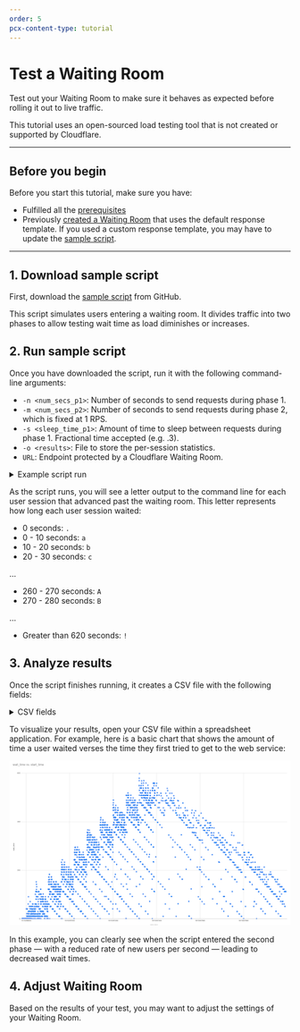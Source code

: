 ```yaml
---
order: 5
pcx-content-type: tutorial
---
```


# Test a Waiting Room

Test out your Waiting Room to make sure it behaves as expected before rolling it out to live traffic.

<Aside>
This tutorial uses an open-sourced load testing tool that is not created or supported by Cloudflare.
</Aside>

---

## Before you begin

Before you start this tutorial, make sure you have:
- Fulfilled all the [prerequisites](../../about#prerequisites)
- Previously [created a Waiting Room](../create-waiting-room) that uses the default response template. If you used a custom response template, you may have to update the [sample script](#1-download-sample-script).

---

## 1. Download sample script

First, download the [sample script](https://github.com/kcantrel/test-cf-waitingroom/blob/master/simulate_requests) from GitHub.

This script simulates users entering a waiting room. It divides traffic into two phases to allow testing wait time as load diminishes or increases.

## 2. Run sample script

Once you have downloaded the script, run it with the following command-line arguments:
-  `-n <num_secs_p1>`: Number of seconds to send requests during phase 1.
- `-m <num_secs_p2>`: Number of seconds to send requests during phase 2, which is fixed at 1 RPS.
- `-s <sleep_time_p1>`: Amount of time to sleep between requests during phase 1. Fractional time accepted (e.g. .3).
- `-o <results>`: File to store the per-session statistics.
- `URL`: Endpoint protected by a Cloudflare Waiting Room.

<details>
  <summary>Example script run</summary>
  <div>
    <strong>Request</strong>

    simulate_requests -s .1 -n 60 -m 60 -o results https://example.com/tickets/1234/

<strong>Response</strong>

    Sending 600 requests to https://example.com/tickets/1234/ at a rate of 10.00 per second. Or 600 per minute.

    Wed 10 Mar 2021 10:48:59 AM CST
    ...................................................................................................................a.aa.aa.a..
    Wed 10 Mar 2021 10:50:00 AM CST

    Now doing 1 request per second for 60 seconds.
    babdacdbeacbc.abbedcbacbddaccdaeebbcabedccaebddbcacedb.cadcedbacabcbeacbbabdcdbaaebddcbcabeeadbcbacadedabbaacd.dabecbabbdecbdaegehgjkfjifggfihjhghhfhifkfj.gjighhgfiihgdihkffiejgjjigggjkijkk
    Wed 10 Mar 2021 10:51:01 AM CST

    Waiting for jobs to finish
    hgiibjjjjcjhjgbgiggikihhjcihhhhlkkknmjjmmjnnonokklmmklnmonmlonoompollplommpmmpolpoqmponngoonqjimqmgjmmnkmogmqoiqpoqolmmqonghpppjpiopoopqomkqnnqgnmqnnppopnqrpptqtrrrrpsrqtrusrtsvusvsrrvstttrvsvsvussrtuwtvrtsvtrvsqunrmtrrrsqnqptvsuqturwsvstnmwuwtusvsvwsouspqtuuvsvrvwtwssvqtuuuwspvoxyzyyvwvzwxyxyyAzyyzABxBBzyxyxxBBACzzyxAvwsyzxztzvuvtCACyvxstuutvCw
    Wed 10 Mar 2021 10:54:22 AM CST

</div>
</details>

As the script runs, you will see a letter output to the command line for each user session that advanced past the waiting room. This letter represents how long each user session waited:
- 0 seconds: `.`
- 0 - 10 seconds: `a`
- 10 - 20 seconds: `b`
- 20 - 30 seconds: `c`

...
- 260 - 270 seconds: `A`
- 270 - 280 seconds: `B`

...
- Greater than 620 seconds: `!`

## 3. Analyze results

Once the script finishes running, it creates a CSV file with the following fields:

<details>
  <summary>CSV fields</summary>
  <div>
    <ul>
        <li><strong>job</strong>: Fixed string and sequence number. Either <strong>main</strong> for phase 1 or <strong>post</strong> for phase 2.</li>
       <li><strong>status</strong>: Status of the last response of the session:</li>
       <ul>
            <li>0: curl command received an HTTP status code of <code>200</code>.</li>
            <li>1: curl command did not receive any HTTP status codes, which typically means the curl command itself failed.</li>
            <li>2: curl command received an HTTP status code of something other than <code>200</code>.</li>
        </ul>
        <li><strong>wait_time</strong>: Number of seconds the user waited in the waiting room.</li>
       <li><strong>wr_cnt_before</strong>: Number of users in the waiting room when the session first started.</li>
       <li><strong>wr_cnt_after</strong>: Number of users in the waiting room when the session made it past the Waiting Room.</li>
       <li><strong>start_time</strong>: Time when the session first started (in UNIX epoch seconds).</li>
       <li><strong>end_time</strong>: Time when the session made it past the Waiting Room (in UNIX epoch seconds).</li>
    </ul>
</div>
</details>

To visualize your results, open your CSV file within a spreadsheet application. For example, here is a basic chart that shows the amount of time a user waited verses the time they first tried to get to the web service:

![Visualize waiting room test data by using a graphing tool](../static/test-waiting-room.png)

In this example, you can clearly see when the script entered the second phase — with a reduced rate of new users per second — leading to decreased wait times.

## 4. Adjust Waiting Room

Based on the results of your test, you may want to adjust the settings of your Waiting Room.
